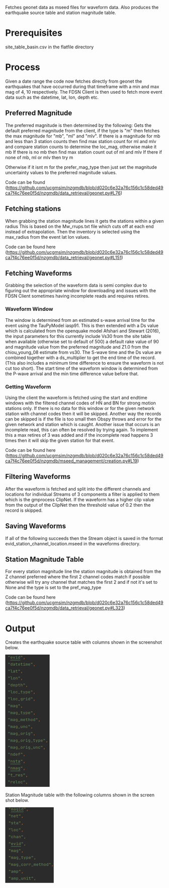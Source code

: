 Fetches geonet data as mseed files for waveform data. Also produces the earthquake source table and station magnitude table.

# Prerequisites
site_table_basin.csv in the flatfile directory

# Process
Given a date range the code now fetches directly from geonet the earthquakes that have occurred during that timeframe with a min and max mag of 4, 10 respectively.
The FDSN Client is then used to fetch more event data such as the datetime, lat, lon, depth etc.

## Preferred Magnitude
The preferred magnitude is then determined by the following:
Gets the default preferred magnitude from the client, if the type is "m" then fetches the max magnitude for "mb", "ml" and "mlv".
If there is a magnitude for mb and less than 3 station counts then find max station count for ml and mlv and compare station counts to determine the loc_mag, otherwise make it mb
If there is no mb then find max station count out of ml and mlv
If there if none of mb, ml or mlv then try m

Otherwise if it isnt m for the prefer_mag_type then just set the magnitude uncertainty values to the preferred magnitude values.

Code can be found (https://github.com/ucgmsim/nzgmdb/blob/d020c6e32a76c156c1c58ded49ca7f4c76ee0f5d/nzgmdb/data_retrieval/geonet.py#L76)

## Fetching stations
When grabbing the station magnitude lines it gets the stations within a given radius
This is based on the Mw_rrups.txt file which cuts off at each end instead of extrapolation.
Then the inventory is selected using the max_radius from the event lat lon values.

Code can be found here (https://github.com/ucgmsim/nzgmdb/blob/d020c6e32a76c156c1c58ded49ca7f4c76ee0f5d/nzgmdb/data_retrieval/geonet.py#L151)

## Fetching Waveforms
Grabbing the selection of the waveform data is semi complex due to figuring out the appropriate window for downloading and issues with the FDSN Client sometimes having incomplete reads and requires retires.

### Waveform Window
The window is determined from an estimated s-wave arrival time for the event using the TauPyModel iasp91.
This is then extended with a Ds value which is calculated from the openquake model Afshari and Stewart (2016), the input parameters for this currently include Vs30 from the site table when available (otherwise set to default of 500) a default rake value of 90 and magnitude value from the preferred magnitude and Z1.0 from the chiou_young_08 estimate from vs30.
The S-wave time and the Ds value are combined together with a ds_multiplier to get the end time of the record. (This also includes a minimum time difference to ensure the waveform is not cut too short).
The start time of the waveform window is determined from the P-wave arrival and the min time difference value before that.

### Getting Waveform
Using the client the waveform is fetched using the start and endtime windows with the filtered channel codes of HN and BN for strong motion stations only.
If there is no data for this window or for the given network station with channel codes then it will be skipped.
Another way the records can be skipped is if the file is too small then Obspy throws and error for the given network and station which is caught.
Another issue that occurs is an incomplete read, this can often be resolved by trying again. To implement this a max retires of 3 was added and if the incomplete read happens 3 times then it will skip the given station for that event.

Code can be found here (https://github.com/ucgmsim/nzgmdb/blob/d020c6e32a76c156c1c58ded49ca7f4c76ee0f5d/nzgmdb/mseed_management/creation.py#L19)

## Filtering Waveforms
After the waveform is fetched and split into the different channels and locations for individual Streams of 3 components a filter is applied to them which is the gmprocess ClipNet. If the waveform has a higher clip value from the output of the ClipNet then the threshold value of 0.2 then the record is skipped.

## Saving Waveforms
If all of the following succeeds then the Stream object is saved in the format evid_station_channel_location.mseed in the waveforms directory.

## Station Magnitude Table
For every station magnitude line the station magnitude is obtained from the Z channel preferred where the first 2 channel codes match if possible otherwise will try any channel that matches the first 2 and if not it's set to None and the type is set to the pref_mag_type

Code can be found here (https://github.com/ucgmsim/nzgmdb/blob/d020c6e32a76c156c1c58ded49ca7f4c76ee0f5d/nzgmdb/data_retrieval/geonet.py#L323)

# Output
Creates the earthquake source table with columns shown in the screenshot below.

![](images/parse_geonet_eq_table.png)

Station Magnitude table with the following columns shown in the screen shot below.

![](images/parse_geonet_sta_table.png)